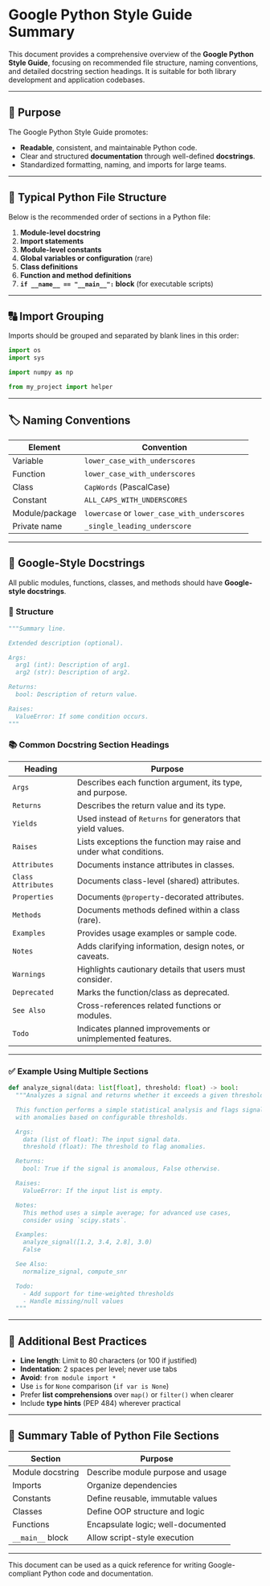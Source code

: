 # Google Python Style Guide Summary

This document provides a comprehensive overview of the **Google Python Style Guide**, focusing on recommended file
structure, naming conventions, and detailed docstring section headings. It is suitable for both library development and
application codebases.

---

## 📌 Purpose

The Google Python Style Guide promotes:

- **Readable**, consistent, and maintainable Python code.
- Clear and structured **documentation** through well-defined **docstrings**.
- Standardized formatting, naming, and imports for large teams.

---

## 🧱 Typical Python File Structure

Below is the recommended order of sections in a Python file:

1. **Module-level docstring**
2. **Import statements**
3. **Module-level constants**
4. **Global variables or configuration** (rare)
5. **Class definitions**
6. **Function and method definitions**
7. **`if __name__ == "__main__":` block** (for executable scripts)

---

## 🔠 Import Grouping

Imports should be grouped and separated by blank lines in this order:

```python
import os
import sys

import numpy as np

from my_project import helper
```

---

## 🏷️ Naming Conventions

| Element        | Convention                                   |
|----------------|----------------------------------------------|
| Variable       | `lower_case_with_underscores`                |
| Function       | `lower_case_with_underscores`                |
| Class          | `CapWords` (PascalCase)                      |
| Constant       | `ALL_CAPS_WITH_UNDERSCORES`                  |
| Module/package | `lowercase` or `lower_case_with_underscores` |
| Private name   | `_single_leading_underscore`                 |

---

## 🧾 Google-Style Docstrings

All public modules, functions, classes, and methods should have **Google-style docstrings**.

### 📄 Structure

```python
"""Summary line.

Extended description (optional).

Args:
  arg1 (int): Description of arg1.
  arg2 (str): Description of arg2.

Returns:
  bool: Description of return value.

Raises:
  ValueError: If some condition occurs.
"""
```

### 📚 Common Docstring Section Headings

| Heading            | Purpose                                                            |
|--------------------|--------------------------------------------------------------------|
| `Args`             | Describes each function argument, its type, and purpose.           |
| `Returns`          | Describes the return value and its type.                           |
| `Yields`           | Used instead of `Returns` for generators that yield values.        |
| `Raises`           | Lists exceptions the function may raise and under what conditions. |
| `Attributes`       | Documents instance attributes in classes.                          |
| `Class Attributes` | Documents class-level (shared) attributes.                         |
| `Properties`       | Documents `@property`-decorated attributes.                        |
| `Methods`          | Documents methods defined within a class (rare).                   |
| `Examples`         | Provides usage examples or sample code.                            |
| `Notes`            | Adds clarifying information, design notes, or caveats.             |
| `Warnings`         | Highlights cautionary details that users must consider.            |
| `Deprecated`       | Marks the function/class as deprecated.                            |
| `See Also`         | Cross-references related functions or modules.                     |
| `Todo`             | Indicates planned improvements or unimplemented features.          |

---

### ✅ Example Using Multiple Sections

```python
def analyze_signal(data: list[float], threshold: float) -> bool:
  """Analyzes a signal and returns whether it exceeds a given threshold.

  This function performs a simple statistical analysis and flags signals
  with anomalies based on configurable thresholds.

  Args:
    data (list of float): The input signal data.
    threshold (float): The threshold to flag anomalies.

  Returns:
    bool: True if the signal is anomalous, False otherwise.

  Raises:
    ValueError: If the input list is empty.

  Notes:
    This method uses a simple average; for advanced use cases,
    consider using `scipy.stats`.

  Examples:
    analyze_signal([1.2, 3.4, 2.8], 3.0)
    False

  See Also:
    normalize_signal, compute_snr

  Todo:
    - Add support for time-weighted thresholds
    - Handle missing/null values
  """
```

---

## 🧼 Additional Best Practices

- **Line length**: Limit to 80 characters (or 100 if justified)
- **Indentation**: 2 spaces per level; never use tabs
- **Avoid**: `from module import *`
- Use `is` for `None` comparison (`if var is None`)
- Prefer **list comprehensions** over `map()` or `filter()` when clearer
- Include **type hints** (PEP 484) wherever practical

---

## 📎 Summary Table of Python File Sections

| Section          | Purpose                            |
|------------------|------------------------------------|
| Module docstring | Describe module purpose and usage  |
| Imports          | Organize dependencies              |
| Constants        | Define reusable, immutable values  |
| Classes          | Define OOP structure and logic     |
| Functions        | Encapsulate logic; well-documented |
| `__main__` block | Allow script-style execution       |

---

This document can be used as a quick reference for writing Google-compliant Python code and documentation.
